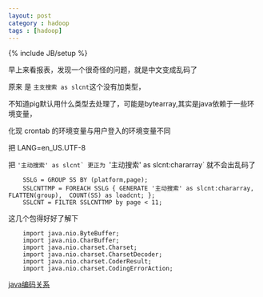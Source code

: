 ```yaml
---
layout: post
category : hadoop
tags : [hadoop]
---
```

{% include JB/setup %}

早上来看报表，发现一个很奇怪的问题，就是中文变成乱码了

原来 是 `主支搜索 as slcnt`这个没有加类型，

不知道pig默认用什么类型去处理了，可能是bytearray,其实是java依赖于一些环境变量，

化现 crontab 的环境变量与用户登入的环境变量不同  

把 LANG=en_US.UTF-8

把 ``'主动搜索' as slcnt` 更正为 ``'主动搜索' as slcnt:chararray` 就不会出乱码了


        SSLG = GROUP SS BY (platform,page);
        SSLCNTTMP = FOREACH SSLG { GENERATE '主动搜索' as slcnt:chararray, FLATTEN(group),  COUNT(SS) as loadcnt; };
        SSLCNT = FILTER SSLCNTTMP by page < 11;


这几个包得好好了解下


        import java.nio.ByteBuffer;
        import java.nio.CharBuffer;
        import java.nio.charset.Charset;
        import java.nio.charset.CharsetDecoder;
        import java.nio.charset.CoderResult;
        import java.nio.charset.CodingErrorAction;

[java编码关系](http://www.philvarner.com/blog/2009/10/24/unicode-in-java-default-charset-part-4/)
